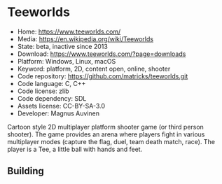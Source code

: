 # Teeworlds

- Home: https://www.teeworlds.com/
- Media: https://en.wikipedia.org/wiki/Teeworlds
- State: beta, inactive since 2013
- Download: https://www.teeworlds.com/?page=downloads
- Platform: Windows, Linux, macOS
- Keyword: platform, 2D, content open, online, shooter
- Code repository: https://github.com/matricks/teeworlds.git
- Code language: C, C++
- Code license: zlib
- Code dependency: SDL
- Assets license: CC-BY-SA-3.0
- Developer: Magnus Auvinen

Cartoon style 2D multiplayer platform shooter game (or third person shooter).
The game provides an arena where players fight in various multiplayer modes (capture the flag, duel, team death match, race). The player is a Tee, a little ball with hands and feet.

## Building
